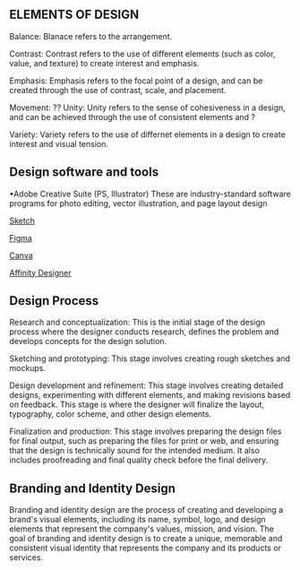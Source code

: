 ## ELEMENTS OF DESIGN
Balance: Blanace refers to the arrangement.

Contrast: Contrast refers to the use of different elements (such as color, value, and texture) to create interest and emphasis.

Emphasis: Emphasis refers to the focal point of a design, and can be created through the use of contrast, scale, and placement.

Movement: ??
Unity: Unity refers to the sense of cohesiveness in a design, and can be achieved through the use of consistent elements and ?

Variety: Variety refers to the use of differnet elements in a design to create interest and visual tension.


## Design software and tools

•Adobe Creative Suite (PS, Illustrator) These are industry-standard software programs for photo editing, vector illustration, and page layout design

[Sketch](https://www.sketch.com/)

[Figma](https://www.figma.com/)

[Canva](https://www.canva.com/en_ph/)

[Affinity Designer](https://affinity.serif.com/en-us/)


## Design Process

Research and conceptualization: This is the initial stage of the design process where the designer conducts research, defines the problem and develops concepts for the design solution.

Sketching and prototyping: This stage involves creating rough sketches and mockups.

Design development and refinement: This stage involves creating detailed designs, experimenting with different elements, and making revisions based on feedback. This stage is where the designer will finalize the layout, typography, color scheme, and other design elements.

Finalization and production: This stage involves preparing the design files for final output, such as preparing the files for print or web, and ensuring that the design is technically sound for the intended medium. It also includes proofreading and final quality check before the final delivery.

## Branding and Identity Design

Branding and identity design are the process of creating and developing a brand's visual elements, including its name, symbol, logo, and design elements that represent the company's values, mission, and vision. The goal of branding and identity design is to create a unique, memorable and consistent visual identity that represents the company and its products or services.

